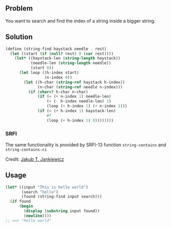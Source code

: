 ## Problem

You want to search and find the index of a string inside a bigger string.

## Solution

```scheme
(define (string-find haystack needle . rest)
  (let ((start (if (null? rest) 0 (car rest))))
    (let* ((haystack-len (string-length haystack))
           (needle-len (string-length needle))
           (start 0))
      (let loop ((h-index start)
                 (n-index 0))
        (let ((h-char (string-ref haystack h-index))
              (n-char (string-ref needle n-index)))
          (if (char=? h-char n-char)
              (if (= (+ n-index 1) needle-len)
                  (+ (- h-index needle-len) 1)
                  (loop (+ h-index 1) (+ n-index 1)))
              (if (= (+ h-index 1) haystack-len)
                  #f
                  (loop (+ h-index 1) 0))))))))
```

### SRFI

The same functionality is provided by SRFI-13 function `string-contains` and `string-contains-ci`

Credit: [Jakub T. Jankiewicz](https://jcubic.pl/me)

## Usage

```scheme
(let* ((input "This is hello world")
       (search "hello")
       (found (string-find input search)))
  (if found
      (begin
        (display (substring input found))
        (newline))))
;; ==> "hello world"
```
